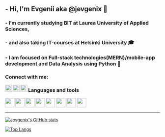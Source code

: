 ## - Hi, I'm Evgenii aka @jevgenix 👋

### - I’m currently studying BIT at Laurea University of Applied Sciences,

### - and also taking IT-courses at Helsinki University :mortar_board:

### - I am focused on Full-stack technologies(MERN)/mobile-app development and Data Analysis using Python :snake:

### Connect with me:

<a href="https://www.linkedin.com/in/evgenii-smirnov-7b5b021b7/">
  <img align = "left" width="22px" src="https://img.icons8.com/color/48/000000/linkedin.png"/>
</a>

<a href="https://www.instagram.com/jevgenix/">
  <img align = "left" width="22px" src="https://img.icons8.com/fluency/48/000000/instagram-new.png"/>
</a>

<a href="discordapp.com/users/Evgenii#8807">
  <img align = "left" width="22px" src="https://img.icons8.com/external-justicon-flat-justicon/64/000000/external-discord-social-media-justicon-flat-justicon.png"/>
</a>

### Languages and tools

<img align = "left" width = "30px" src="https://img.icons8.com/color/48/000000/javascript--v1.png"/>
<img align = "left" width = "30px" src="https://img.icons8.com/external-tal-revivo-shadow-tal-revivo/24/000000/external-html-5-is-a-software-solution-stack-that-defines-the-properties-and-behaviors-of-web-page-logo-shadow-tal-revivo.png"/>
<img align = "left" width = "30px" src="https://img.icons8.com/color/48/000000/css3.png"/>
<img align = "left" width = "30px" src="https://img.icons8.com/office/16/000000/react.png"/>
<img width = "30px" src="https://img.icons8.com/color/48/000000/nodejs.png"/>
<img width = "30px" src="https://img.icons8.com/external-soft-fill-juicy-fish/60/000000/external-sql-coding-and-development-soft-fill-soft-fill-juicy-fish.png"/>
<img width = "30px" src="https://img.icons8.com/color/48/000000/mongodb.png"/>
<img width = "30px" src="https://img.icons8.com/color/48/000000/python--v1.png"/>

---

[![Jevgenix's GitHub stats](https://github-readme-stats.vercel.app/api?username=jevgenix&show_icons=true&theme=tokyonight)](https://github.com/anuraghazra/github-readme-stats)

[![Top Langs](https://github-readme-stats.vercel.app/api/top-langs/?username=jevgenix&layout=compact&show_icons=true&theme=tokyonight)](https://github.com/anuraghazra/github-readme-stats)
